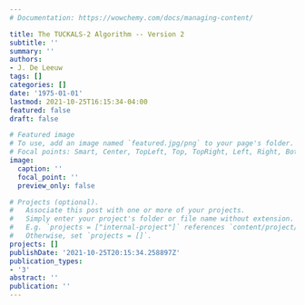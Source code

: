 ```yaml
---
# Documentation: https://wowchemy.com/docs/managing-content/

title: The TUCKALS-2 Algorithm -- Version 2
subtitle: ''
summary: ''
authors:
- J. De Leeuw
tags: []
categories: []
date: '1975-01-01'
lastmod: 2021-10-25T16:15:34-04:00
featured: false
draft: false

# Featured image
# To use, add an image named `featured.jpg/png` to your page's folder.
# Focal points: Smart, Center, TopLeft, Top, TopRight, Left, Right, BottomLeft, Bottom, BottomRight.
image:
  caption: ''
  focal_point: ''
  preview_only: false

# Projects (optional).
#   Associate this post with one or more of your projects.
#   Simply enter your project's folder or file name without extension.
#   E.g. `projects = ["internal-project"]` references `content/project/deep-learning/index.md`.
#   Otherwise, set `projects = []`.
projects: []
publishDate: '2021-10-25T20:15:34.258897Z'
publication_types:
- '3'
abstract: ''
publication: ''
---
```

